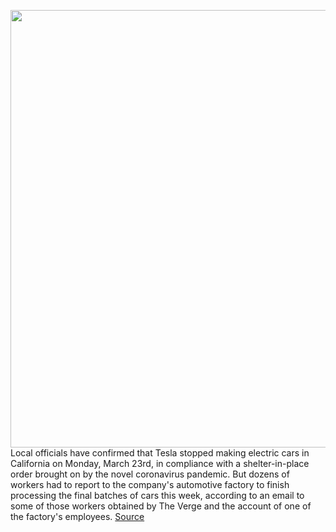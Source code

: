 <img src='https://cdn.vox-cdn.com/thumbor/pm2BC3ipZC_tWffcjBbR8ZtqmEw=/0x0:2040x1360/1200x800/filters:focal(857x517:1183x843)/cdn.vox-cdn.com/uploads/chorus_image/image/66561422/sokane_181116_3101_fremont_0052.0.jpg' width='700px' /><br/>
Local officials have confirmed that Tesla stopped making electric cars in California on Monday, March 23rd, in compliance with a shelter-in-place order brought on by the novel coronavirus pandemic. But dozens of workers had to report to the company's automotive factory to finish processing the final batches of cars this week, according to an email to some of those workers obtained by The Verge and the account of one of the factory's employees.
<a href='https://www.theverge.com/2020/3/26/21195551/tesla-fremont-factory-workers-coronavirus-covid-19-shutdown-shelter-place'> Source <a/>